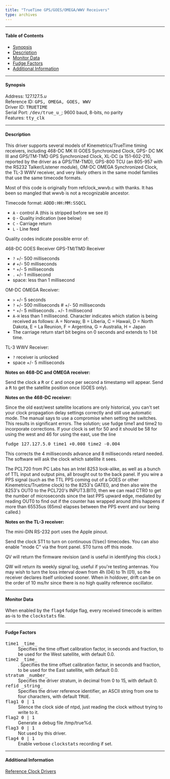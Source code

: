 ```yaml
---
title: "TrueTime GPS/GOES/OMEGA/WWV Receivers"
type: archives
---
```


* * *

#### Table of Contents

*   [Synopsis](/archives/drivers/driver5/#synopsis)
*   [Description](/archives/drivers/driver5/#description)
*   [Monitor Data](/archives/drivers/driver5/#monitor-data)
*   [Fudge Factors](/archives/drivers/driver5/#fudge-factors)
*   [Additional Information](/archives/drivers/driver5/#additional-information)

* * *

#### Synopsis

Address: 127.127.5._u_  
Reference ID: <tt>GPS, OMEGA, GOES, WWV</tt>  
Driver ID: <tt>TRUETIME</tt>  
Serial Port: <tt>/dev/true_u_</tt>; 9600 baud, 8-bits, no parity  
Features: <tt>tty_clk</tt>

* * *

#### Description

This driver supports several models of Kinemetrics/TrueTime timing receivers, including 468-DC MK III GOES Synchronized Clock, GPS- DC MK III and GPS/TM-TMD GPS Synchronized Clock, XL-DC (a 151-602-210, reported by the driver as a GPS/TM-TMD), GPS-800 TCU (an 805-957 with the RS232 Talker/Listener module), OM-DC OMEGA Synchronized Clock, the TL-3 WWV receiver, and very likely others in the same model families that use the same timecode formats.

Most of this code is originally from refclock_wwvb.c with thanks. It has been so mangled that wwvb is not a recognizable ancestor.

Timecode format: <tt>ADDD:HH:MM:SSQCL</tt>  

* `A` - control A (this is stripped before we see it) 
* `Q` - Quality indication (see below) 
* `C` - Carriage return 
* `L` - Line feed

Quality codes indicate possible error of:

<dt>468-DC GOES Receiver  
GPS-TM/TMD Receiver</dt>

* `?` +/- 500 milliseconds 
* `#` +/- 50 milliseconds  
* `*` +/- 5 milliseconds 
* `.` +/- 1 millisecond  
* space: less than 1 millisecond

<dt>OM-DC OMEGA Receiver:</dt>

* `>` +/- 5 seconds  
* `?` +/- 500 milliseconds # +/- 50 milliseconds  
* `*` +/- 5 milliseconds . +/- 1 millisecond  
* `A-H` less than 1 millisecond. Character indicates which station is being received as follows:  A = Norway, B = Liberia, C = Hawaii, D = North Dakota, E = La Reunion, F = Argentina, G = Australia, H = Japan  
* The carriage return start bit begins on 0 seconds and extends to 1 bit time.</dd>

<dt>TL-3 WWV Receiver:</dt>

* `?` receiver is unlocked  
* space +/- 5 milliseconds  

**Notes on 468-DC and OMEGA receiver:**

Send the clock a <tt>R</tt> or <tt>C</tt> and once per second a timestamp will appear. Send a <tt>R</tt> to get the satellite position once (GOES only).

**Notes on the 468-DC receiver:**

Since the old east/west satellite locations are only historical, you can't set your clock propagation delay settings correctly and still use automatic mode. The manual says to use a compromise when setting the switches. This results in significant errors. The solution; use fudge time1 and time2 to incorporate corrections. If your clock is set for 50 and it should be 58 for using the west and 46 for using the east, use the line

<tt>fudge 127.127.5.0 time1 +0.008 time2 -0.004</tt>

This corrects the 4 milliseconds advance and 8 milliseconds retard needed. The software will ask the clock which satellite it sees.

The PCL720 from PC Labs has an Intel 8253 look-alike, as well as a bunch of TTL input and output pins, all brought out to the back panel. If you wire a PPS signal (such as the TTL PPS coming out of a GOES or other Kinemetrics/Truetime clock) to the 8253's GATE0, and then also wire the 8253's OUT0 to the PCL720's INPUT3.BIT0, then we can read CTR0 to get the number of microseconds since the last PPS upward edge, mediated by reading OUT0 to find out if the counter has wrapped around (this happens if more than 65535us (65ms) elapses between the PPS event and our being called.)

**Notes on the TL-3 receiver:**

The mini-DIN RS-232 port uses the Apple pinout.  

Send the clock ST1 to turn on continuous (1/sec) timecodes. You can also enable "mode C" via the front panel. ST0 turns off this mode.  

QV will return the firmware revision (and is useful in identifying this clock.)  

QW will return its weekly signal log, useful if you're testing antennas. You may wish to turn the loss interval down from 4h (04) to 1h (01), so the receiver declares itself unlocked sooner. When in holdover, drift can be on the order of 10 ms/hr since there is no high quality reference oscillator.

* * *

#### Monitor Data

When enabled by the <tt>flag4</tt> fudge flag, every received timecode is written as-is to the <tt>clockstats</tt> file.

* * *

#### Fudge Factors

<dl>

<dt><tt>time1 _time_</tt></dt>

<dd>Specifies the time offset calibration factor, in seconds and fraction, to be used for the West satellite, with default 0.0.</dd>

<dt><tt>time2 _time_</tt></dt>

<dd>. Specifies the time offset calibration factor, in seconds and fraction, to be used for the East satellite, with default 0.0.</dd>

<dt><tt>stratum _number_</tt></dt>

<dd>Specifies the driver stratum, in decimal from 0 to 15, with default 0.</dd>

<dt><tt>refid _string_</tt></dt>

<dd>Specifies the driver reference identifier, an ASCII string from one to four characters, with default <tt>TRUE</tt>.</dd>

<dt><tt>flag1 0 | 1</tt></dt>

<dd>Silence the clock side of ntpd, just reading the clock without trying to write to it.</dd>

<dt><tt>flag2 0 | 1</tt></dt>

<dd>Generate a debug file /tmp/true%d.</dd>

<dt><tt>flag3 0 | 1</tt></dt>

<dd>Not used by this driver.</dd>

<dt><tt>flag4 0 | 1</tt></dt>

<dd>Enable verbose <tt>clockstats</tt> recording if set.</dd>

</dl>

* * *

#### Additional Information

[Reference Clock Drivers](/archives/4.2.8-series/refclock)
